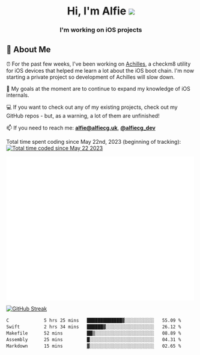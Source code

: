 <h1 align="center">Hi, I'm Alfie <img src="https://raw.githubusercontent.com/MartinHeinz/MartinHeinz/master/wave.gif" width="30px"></h1>
<h3 align="center">I'm working on iOS projects</h3>


## 📖 About Me

⏰ For the past few weeks, I've been working on [Achilles](https://github.com/alfiecg24/Achilles), a checkm8 utility for iOS devices that helped me learn a lot about the iOS boot chain. I'm now starting a private project so development of Achilles will slow down.

🎯 My goals at the moment are to  continue to expand my knowledge of iOS internals.

💻 If you want to check out any of my existing projects, check out my GitHub repos - but, as a warning, a lot of them are unfinished!

📫 If you need to reach me: **alfie@alfiecg.uk**, **[@alfiecg_dev](https://twitter.com/alfiecg_dev)**

Total time spent coding since May 22nd, 2023 (beginning of tracking): <a href="https://wakatime.com/@61592169-b9cf-4af8-b6fa-8ac7d4369b01"><img src="https://wakatime.com/badge/user/61592169-b9cf-4af8-b6fa-8ac7d4369b01.svg" alt="Total time coded since May 22 2023" /></a>


<img align="center" src="/github-metrics.svg" alt="Metrics" width="500">

[![GitHub Streak](https://streak-stats.demolab.com/?user=alfiecg24)](https://git.io/streak-stats)

<!--START_SECTION:waka-->

```txt
C             5 hrs 25 mins   █████████████▓░░░░░░░░░░░   55.09 %
Swift         2 hrs 34 mins   ██████▓░░░░░░░░░░░░░░░░░░   26.12 %
Makefile      52 mins         ██▒░░░░░░░░░░░░░░░░░░░░░░   08.89 %
Assembly      25 mins         █░░░░░░░░░░░░░░░░░░░░░░░░   04.31 %
Markdown      15 mins         ▓░░░░░░░░░░░░░░░░░░░░░░░░   02.65 %
```

<!--END_SECTION:waka-->
